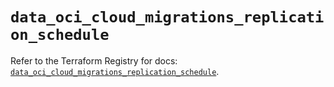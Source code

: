# `data_oci_cloud_migrations_replication_schedule`

Refer to the Terraform Registry for docs: [`data_oci_cloud_migrations_replication_schedule`](https://registry.terraform.io/providers/oracle/oci/7.19.0/docs/data-sources/cloud_migrations_replication_schedule).
